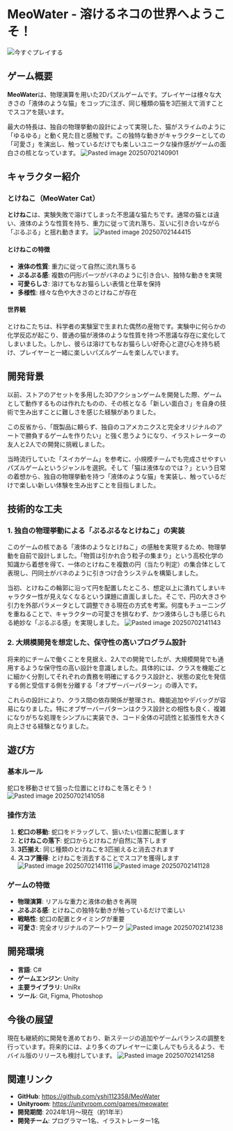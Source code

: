 # MeoWater - 溶けるネコの世界へようこそ！
![今すぐプレイする](https://unityroom.com/games/meowater)

## ゲーム概要

**MeoWater**は、物理演算を用いた2Dパズルゲームです。プレイヤーは様々な大きさの「液体のような猫」をコップに注ぎ、同じ種類の猫を3匹揃えて消すことでスコアを競います。

最大の特長は、独自の物理挙動の設計によって実現した、猫がスライムのように「ゆるゆる」と動く見た目と感触です。この独特な動きがキャラクターとしての「可愛さ」を演出し、触っているだけでも楽しいユニークな操作感がゲームの面白さの核となっています。
![Pasted image 20250702140901](https://github.com/user-attachments/assets/d7854d95-c669-4055-be55-a176935b3018)


## キャラクター紹介

### とけねこ（MeoWater Cat）

**とけねこ**は、実験失敗で溶けてしまった不思議な猫たちです。通常の猫とは違い、液体のような性質を持ち、重力に従って流れ落ち、互いに引き合いながら「ぷるぷる」と揺れ動きます。
![Pasted image 20250702144415](https://github.com/user-attachments/assets/e5d1c3fc-9150-4299-a78f-6fcd42e3902c)


#### とけねこの特徴
- **液体の性質**: 重力に従って自然に流れ落ちる
- **ぷるぷる感**: 複数の円形パーツがバネのように引き合い、独特な動きを実現
- **可愛らしさ**: 溶けてもなお猫らしい表情と仕草を保持
- **多様性**: 様々な色や大きさのとけねこが存在

#### 世界観
とけねこたちは、科学者の実験室で生まれた偶然の産物です。実験中に何らかの化学反応が起こり、普通の猫が液体のような性質を持つ不思議な存在に変化してしまいました。しかし、彼らは溶けてもなお猫らしい好奇心と遊び心を持ち続け、プレイヤーと一緒に楽しいパズルゲームを楽しんでいます。

## 開発背景

以前、ストアのアセットを多用した3Dアクションゲームを開発した際、ゲームとして動作するものは作れたものの、その核となる「新しい面白さ」を自身の技術で生み出すことに難しさを感じた経験がありました。

この反省から、「既製品に頼らず、独自のコアメカニクスと完全オリジナルのアートで勝負するゲームを作りたい」と強く思うようになり、イラストレーターの友人と2人での開発に挑戦しました。

当時流行していた「スイカゲーム」を参考に、小規模チームでも完成させやすいパズルゲームというジャンルを選択。そして「猫は液体なのでは？」という日常の着想から、独自の物理挙動を持つ「液体のような猫」を実装し、触っているだけで楽しい新しい体験を生み出すことを目指しました。

## 技術的な工夫

### 1. 独自の物理挙動による「ぷるぷるなとけねこ」の実装

このゲームの核である「液体のようなとけねこ」の感触を実現するため、物理挙動を自前で設計しました。「物質は引かれ合う粒子の集まり」という高校化学の知識から着想を得て、一体のとけねこを複数の円（当たり判定）の集合体として表現し、円同士がバネのように引きつけ合うシステムを構築しました。

当初、とけねこの輪郭に沿って円を配置したところ、想定以上に潰れてしまいキャラクター性が見えなくなるという課題に直面しました。そこで、円の大きさや引力を外部パラメータとして調整できる現在の方式を考案。何度もチューニングを重ねることで、キャラクターの可愛さを損なわず、かつ液体らしさも感じられる絶妙な「ぷるぷる感」を実現しました。
![Pasted image 20250702141143](https://github.com/user-attachments/assets/fd61db31-7a73-448d-9813-7e8873c40f52)


### 2. 大規模開発を想定した、保守性の高いプログラム設計

将来的にチームで働くことを見据え、2人での開発でしたが、大規模開発でも通用するような保守性の高い設計を意識しました。具体的には、クラスを機能ごとに細かく分割してそれぞれの責務を明確にするクラス設計と、状態の変化を発信する側と受信する側を分離する「オブザーバーパターン」の導入です。

これらの設計により、クラス間の依存関係が整理され、機能追加やデバッグが容易になりました。特にオブザーバーパターンはクラス設計との相性も良く、複雑になりがちな処理をシンプルに実装でき、コード全体の可読性と拡張性を大きく向上させる経験となりました。

## 遊び方

### 基本ルール
蛇口を移動させて狙った位置にとけねこを落とそう！
![Pasted image 20250702141058](https://github.com/user-attachments/assets/041da210-5781-430f-a886-34ef9f363b56)

### 操作方法
1. **蛇口の移動**: 蛇口をドラッグして、狙いたい位置に配置します
2. **とけねこの落下**: 蛇口からとけねこが自然に落下します
3. **3匹揃え**: 同じ種類のとけねこを3匹揃えると消去されます
4. **スコア獲得**: とけねこを消去することでスコアを獲得します
![Pasted image 20250702141116](https://github.com/user-attachments/assets/41cdc353-e34e-40ef-bfba-f43818069ba6)
![Pasted image 20250702141128](https://github.com/user-attachments/assets/3ac7513f-32ab-40d6-ae44-9d61de375e16)

### ゲームの特徴
- **物理演算**: リアルな重力と液体の動きを再現
- **ぷるぷる感**: とけねこの独特な動きが触っているだけで楽しい
- **戦略性**: 蛇口の配置とタイミングが重要
- **可愛さ**: 完全オリジナルのアートワーク
![Pasted image 20250702141238](https://github.com/user-attachments/assets/d26c3c0a-d1cd-4cdb-97e6-fa34964516e1)


## 開発環境

- **言語**: C#
- **ゲームエンジン**: Unity
- **主要ライブラリ**: UniRx
- **ツール**: Git, Figma, Photoshop

## 今後の展望

現在も継続的に開発を進めており、新ステージの追加やゲームバランスの調整を行っています。将来的には、より多くのプレイヤーに楽しんでもらえるよう、モバイル版のリリースも検討しています。
![Pasted image 20250702141258](https://github.com/user-attachments/assets/e0c3b1de-f29b-49fa-bc38-a1c9d8a1c433)

## 関連リンク

- **GitHub**: https://github.com/yshi112358/MeoWater
- **Unityroom**: https://unityroom.com/games/meowater
- **開発期間**: 2024年1月～現在（約1年半）
- **開発チーム**: プログラマー1名、イラストレーター1名
